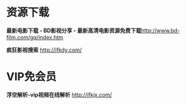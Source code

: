 # 资源下载

**最新电影下载 - BD影视分享 - 最新高清电影资源免费下载**http://www.bd-film.com/gq/index.htm


**疯狂影视搜索** http://ifkdy.com/


# VIP免会员

**浮空解析-vip视频在线解析** http://ifkjx.com/
